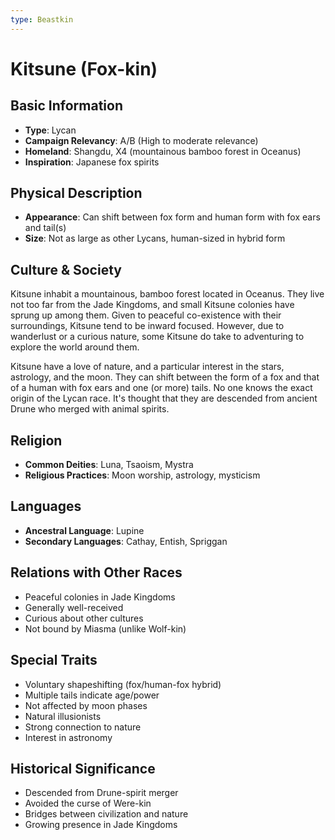 ```yaml
---
type: Beastkin
---
```


# Kitsune (Fox-kin)

## Basic Information
- **Type**: Lycan
- **Campaign Relevancy**: A/B (High to moderate relevance)
- **Homeland**: Shangdu, X4 (mountainous bamboo forest in Oceanus)
- **Inspiration**: Japanese fox spirits

## Physical Description
- **Appearance**: Can shift between fox form and human form with fox ears and tail(s)
- **Size**: Not as large as other Lycans, human-sized in hybrid form

## Culture & Society
Kitsune inhabit a mountainous, bamboo forest located in Oceanus. They live not too far from the Jade Kingdoms, and small Kitsune colonies have sprung up among them. Given to peaceful co-existence with their surroundings, Kitsune tend to be inward focused. However, due to wanderlust or a curious nature, some Kitsune do take to adventuring to explore the world around them.

Kitsune have a love of nature, and a particular interest in the stars, astrology, and the moon. They can shift between the form of a fox and that of a human with fox ears and one (or more) tails. No one knows the exact origin of the Lycan race. It's thought that they are descended from ancient Drune who merged with animal spirits.

## Religion
- **Common Deities**: Luna, Tsaoism, Mystra
- **Religious Practices**: Moon worship, astrology, mysticism

## Languages
- **Ancestral Language**: Lupine
- **Secondary Languages**: Cathay, Entish, Spriggan

## Relations with Other Races
- Peaceful colonies in Jade Kingdoms
- Generally well-received
- Curious about other cultures
- Not bound by Miasma (unlike Wolf-kin)

## Special Traits
- Voluntary shapeshifting (fox/human-fox hybrid)
- Multiple tails indicate age/power
- Not affected by moon phases
- Natural illusionists
- Strong connection to nature
- Interest in astronomy

## Historical Significance
- Descended from Drune-spirit merger
- Avoided the curse of Were-kin
- Bridges between civilization and nature
- Growing presence in Jade Kingdoms